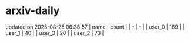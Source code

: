 # arxiv-daily
updated on 2025-08-25 06:38:57
| name | count |
| - | - |
| user_0 | 169 |
| user_1 | 40 |
| user_3 | 20 |
| user_2 | 73 |
